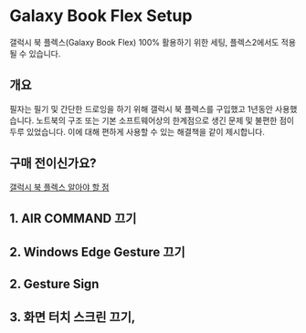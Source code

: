 # Galaxy Book Flex Setup
갤럭시 북 플렉스(Galaxy Book Flex) 100% 활용하기 위한 세팅, 플렉스2에서도 적용될 수 있습니다.

## 개요

필자는 필기 및 간단한 드로잉을 하기 위해 갤럭시 북 플렉스를 구입했고 1년동안 사용했습니다. 노트북의 구조 또는 기본 소프트웨어상의 한계점으로 생긴 문제 및 불편한 점이 두루 있었습니다. 이에 대해 편하게 사용할 수 있는 해결책을 같이 제시합니다.

## 구매 전이신가요?



[갤럭시 북 플렉스 알아야 할 점](./before_purchase.md)

## 1. AIR COMMAND 끄기

## 2. Windows Edge Gesture 끄기



## 2. Gesture Sign

## 3. 화면 터치 스크린 끄기, 